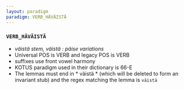 ```yaml
---
layout: paradigm
paradigm: VERB_HÄVÄISTÄ
---
```

### ` VERB_HÄVÄISTÄ `

* _väistä stem, väistä : päise variations_
* Universal POS is VERB and legacy POS is VERB
* suffixes use front vowel harmony
* KOTUS paradigm used in their dictionary is 66-E
* The lemmas must end in * väistä * (which will be deleted to form an invariant stub) and the regex matching the lemma is ` väistä `
